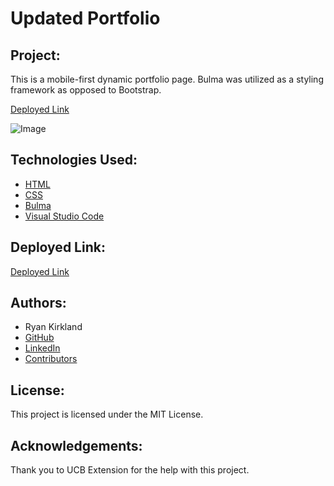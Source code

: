 # Updated Portfolio 

## Project:

This is a mobile-first dynamic portfolio page. Bulma was utilized as a styling framework as opposed to Bootstrap.

[Deployed Link](https://ryankirkland86.github.io/portfolio2/)

![Image]()

## Technologies Used:

- [HTML](https://developer.mozilla.org/en-US/docs/Web/HTML)
- [CSS](https://developer.mozilla.org/en-US/docs/Web/CSS)
- [Bulma](https://bulma.io/)
- [Visual Studio Code](https://code.visualstudio.com/)

## Deployed Link:

[Deployed Link](https://ryankirkland86.github.io/portfolio2/)

## Authors:

- Ryan Kirkland
- [GitHub](https://github.com/RyanKirkland86)
- [LinkedIn](https://www.linkedin.com/in/ryan-kirkland-619942200/)
- [Contributors](https://bootcamp.berkeley.edu/coding/)

## License:

This project is licensed under the MIT License.

## Acknowledgements:

Thank you to UCB Extension for the help with this project.